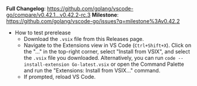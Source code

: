 **Full Changelog**: https://github.com/golang/vscode-go/compare/v0.42.1...v0.42.2-rc.3
**Milestone**: https://github.com/golang/vscode-go/issues?q=milestone%3Av0.42.2

* How to test prerelease
   * Download the `.vsix` file from this Releases page.
   * Navigate to the Extensions view in VS Code (`Ctrl+Shift+X`). Click on the "..." in the top-right corner, select "Install from VSIX", and select the `.vsix` file you downloaded. Alternatively, you can run `code --install-extension Go-latest.vsix` or open the Command Palette and run the "Extensions: Install from VSIX..." command.
   * If prompted, reload VS Code.
